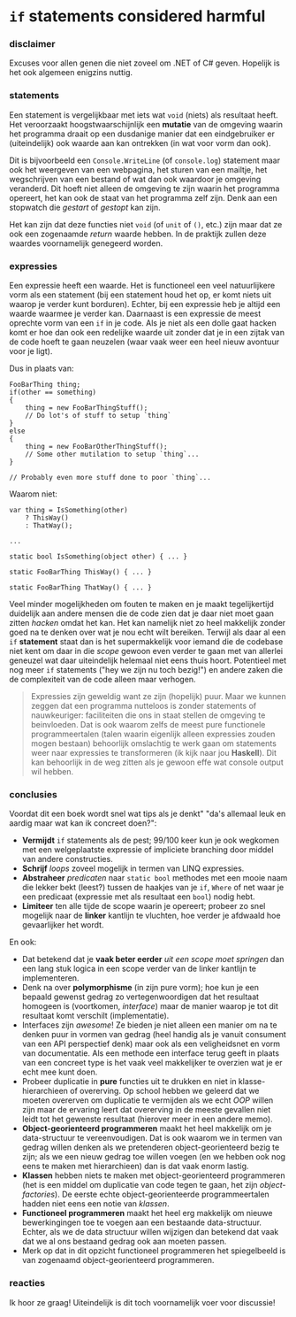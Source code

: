 # `if` statements considered harmful
### disclaimer
Excuses voor allen genen die niet zoveel om .NET of C# geven. 
Hopelijk is het ook algemeen enigzins nuttig.

### statements
Een statement is vergelijkbaar met iets wat `void` (niets) als resultaat heeft. Het veroorzaakt hoogstwaarschijnlijk een **mutatie** van de omgeving waarin het programma draait op een dusdanige manier dat een eindgebruiker er (uiteindelijk) ook waarde aan kan ontrekken (in wat voor vorm dan ook).

Dit is bijvoorbeeld een `Console.WriteLine` (of `console.log`) statement maar ook het weergeven van een webpagina, het sturen van een mailtje, het wegschrijven van een bestand of wat dan ook waardoor je omgeving veranderd. Dit hoeft niet alleen de omgeving te zijn waarin het programma opereert, het kan ook de staat van het programma zelf zijn. Denk aan een stopwatch die *gestart* of *gestopt* kan zijn. 

Het kan zijn dat deze functies niet `void` (of `unit` of `()`, etc.) zijn maar dat ze ook een zogenaamde *return* waarde hebben. In de praktijk zullen deze waardes voornamelijk genegeerd worden.

### expressies
Een expressie heeft een waarde. Het is functioneel een veel natuurlijkere vorm als een statement (bij een statement houd het op, er komt niets uit waarop je verder kunt borduren). Echter, bij een expressie heb je altijd een waarde waarmee je verder kan. Daarnaast is een expressie de meest oprechte vorm van een `if` in je code. Als je niet als een dolle gaat hacken komt er hoe dan ook een redelijke waarde uit zonder dat je in een zijtak van de code hoeft te gaan neuzelen (waar vaak weer een heel nieuw avontuur voor je ligt).

Dus in plaats van:

    FooBarThing thing;
    if(other == something)
    {
        thing = new FooBarThingStuff();
        // Do lot's of stuff to setup `thing`
    }
    else
    {
        thing = new FooBarOtherThingStuff();
        // Some other mutilation to setup `thing`...    
    }

    // Probably even more stuff done to poor `thing`...


Waarom niet:

    var thing = IsSomething(other)
        ? ThisWay() 
        : ThatWay();

    ...

    static bool IsSomething(object other) { ... }

    static FooBarThing ThisWay() { ... }

    static FooBarThing ThatWay() { ... }

Veel minder mogelijkheden om fouten te maken en je maakt tegelijkertijd duidelijk aan andere mensen die de code zien dat je daar niet moet gaan zitten *hacken* omdat het kan. Het kan namelijk niet zo heel makkelijk zonder goed na te denken over wat je nou echt wilt bereiken. Terwijl als daar al een `if` **statement** staat dan is het supermakkelijk voor iemand die de codebase niet kent om daar in die *scope* gewoon even verder te gaan met van allerlei geneuzel wat daar uiteindelijk helemaal niet eens thuis hoort. Potentieel met nog meer `if` statements ("hey we zijn nu toch bezig!") en andere zaken die de complexiteit van de code alleen maar verhogen.

> Expressies zijn geweldig want ze zijn (hopelijk) puur. Maar we kunnen zeggen dat een programma nutteloos is zonder statements of nauwkeuriger: faciliteiten die ons in staat stellen de omgeving te beinvloeden. Dat is ook waarom zelfs de meest pure functionele programmeertalen (talen waarin eigenlijk alleen expressies zouden mogen bestaan) behoorlijk omslachtig te werk gaan om statements weer naar expressies te transformeren (ik kijk naar jou **Haskell**). Dit kan behoorlijk in de weg zitten als je gewoon effe wat console output wil hebben.

### conclusies
Voordat dit een boek wordt snel wat tips als je denkt" "da's allemaal leuk en aardig maar wat kan ik concreet doen?":

* **Vermijdt** `if` statements als de pest; 99/100 keer kun je ook wegkomen met een welgeplaatste expressie of impliciete branching door middel van andere constructies.
* **Schrijf** *loops* zoveel mogelijk in termen van LINQ expressies.
* **Abstraheer** *predicaten* naar `static bool` methodes met een mooie naam die lekker bekt (leest?) tussen de haakjes van je `if`, `Where` of net waar je een predicaat (expressie met als resultaat een `bool`) nodig hebt.
* **Limiteer** ten alle tijde de scope waarin je opereert; probeer zo snel mogelijk naar de **linker** kantlijn te vluchten, hoe verder je afdwaald hoe gevaarlijker het wordt. 

En ook:
* Dat betekend dat je **vaak beter eerder** *uit een scope moet springen* dan een lang stuk logica in een scope verder van de linker kantlijn te implementeren.
* Denk na over **polymorphisme** (in zijn pure vorm); hoe kun je een bepaald gewenst gedrag zo vertegenwoordigen dat het resultaat homogeen is (voortkomen, *interface*) maar de manier waarop je tot dit resultaat komt verschilt (implementatie).
* Interfaces zijn *awesome*! Ze bieden je niet alleen een manier om na te denken puur in vormen van gedrag (heel handig als je vanuit consument van een API perspectief denk) maar ook als een veligheidsnet en vorm van documentatie. Als een methode een interface terug geeft in plaats van een concreet type is het vaak veel makkelijker te overzien wat je er echt mee kunt doen.
* Probeer duplicatie in **pure** functies uit te drukken en niet in klasse-hierarchieen of overerving. Op school hebben we geleerd dat we moeten overerven om duplicatie te vermijden als we echt *OOP* willen zijn maar de ervaring leert dat overerving in de meeste gevallen niet leidt tot het gewenste resultaat (hierover meer in een andere memo).
* **Object-georienteerd programmeren** maakt het heel makkelijk om je data-structuur te vereenvoudigen. Dat is ook waarom we in termen van gedrag willen denken als we pretenderen object-georienteerd bezig te zijn; als we een nieuw gedrag toe willen voegen (en we hebben ook nog eens te maken met hierarchieen) dan is dat vaak enorm lastig.
* **Klassen** hebben niets te maken met object-georienteerd programmeren (het is een middel om duplicatie van code tegen te gaan, het zijn *object-factories*). De eerste echte object-georienteerde programmeertalen hadden niet eens een notie van *klassen*.
* **Functioneel programmeren** maakt het heel erg makkelijk om nieuwe bewerkingingen toe te voegen aan een bestaande data-structuur. Echter, als we de data structuur willen wijzigen dan betekend dat vaak dat we al ons bestaand gedrag ook aan moeten passen.
* Merk op dat in dit opzicht functioneel programmeren het spiegelbeeld is van zogenaamd object-georienteerd programmeren.

### reacties
Ik hoor ze graag! Uiteindelijk is dit toch voornamelijk voer voor discussie!